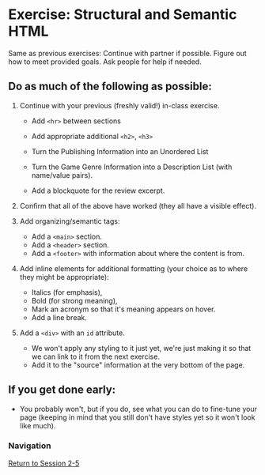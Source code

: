 # Exercise: Structural and Semantic HTML 

Same as previous exercises:  Continue with partner if possible.  Figure out how to meet provided goals.  Ask people for help if needed. 

## Do as much of the following as possible:

1. Continue with your previous (freshly valid!) in-class exercise.

    - Add `<hr>` between sections

    - Add appropriate additional `<h2>`, `<h3>`

    - Turn the Publishing Information into an Unordered List
    
    - Turn the Game Genre Information into a Description List (with name/value pairs).

    - Add a blockquote for the review excerpt.

1. Confirm that all of the above have worked (they all have a visible effect).

1. Add organizing/semantic tags:

    - Add a `<main>` section.
    - Add a `<header>` section.
    - Add a `<footer>` with information about where the content is from.

1. Add inline elements for additional formatting (your choice as to where they might be appropriate):
    - Italics (for emphasis), 
    - Bold (for strong meaning), 
    - Mark an acronym so that it's meaning appears on hover.  
    - Add a line break.

1. Add a `<div>` with an `id` attribute.

    - We won't apply any styling to it just yet, we're just making it so that we can link to it from the next exercise.
    - Add it to the "source" information at the very bottom of the page.

## If you get done early:

- You probably won't, but if you do, see what you can do to fine-tune your page (keeping in mind that you still don't have styles yet so it won't look like much).


### Navigation
[Return to Session 2-5](../sessions/2-5.md)
